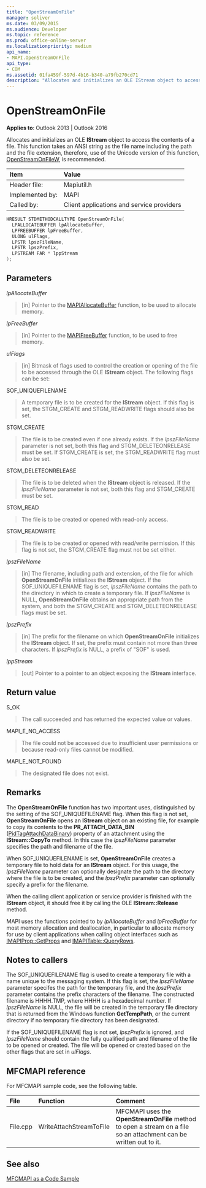 ```yaml
---
title: "OpenStreamOnFile" 
manager: soliver
ms.date: 03/09/2015
ms.audience: Developer
ms.topic: reference
ms.prod: office-online-server
ms.localizationpriority: medium
api_name:
- MAPI.OpenStreamOnFile
api_type:
- COM
ms.assetid: 01fa459f-597d-4b16-b340-a79fb270cd71
description: "Allocates and initializes an OLE IStream object to access the contents of a file."
---
```


# OpenStreamOnFile

**Applies to**: Outlook 2013 | Outlook 2016
  
Allocates and initializes an OLE **IStream** object to access the contents of a file. This function takes an ANSI string as the file name including the path and the file extension, therefore, use of the Unicode version of this function, [OpenStreamOnFileW](openstreamonfilew.md), is recommended.
  
|**Item**|**Value**|
|:-----|:-----|
|Header file:  <br/> |Mapiutil.h  <br/> |
|Implemented by:  <br/> |MAPI  <br/> |
|Called by:  <br/> |Client applications and service providers  <br/> |

```cpp
HRESULT STDMETHODCALLTYPE OpenStreamOnFile(
  LPALLOCATEBUFFER lpAllocateBuffer,
  LPFREEBUFFER lpFreeBuffer,
  ULONG ulFlags,
  LPSTR lpszFileName,
  LPSTR lpszPrefix,
  LPSTREAM FAR * lppStream
);
```

## Parameters

 _lpAllocateBuffer_
  
> [in] Pointer to the [MAPIAllocateBuffer](mapiallocatebuffer.md) function, to be used to allocate memory.

 _lpFreeBuffer_
  
> [in] Pointer to the [MAPIFreeBuffer](mapifreebuffer.md) function, to be used to free memory.

 _ulFlags_
  
> [in] Bitmask of flags used to control the creation or opening of the file to be accessed through the OLE **IStream** object. The following flags can be set:

SOF_UNIQUEFILENAME
  
> A temporary file is to be created for the **IStream** object. If this flag is set, the STGM_CREATE and STGM_READWRITE flags should also be set.

STGM_CREATE
  
> The file is to be created even if one already exists. If the  _lpszFileName_ parameter is not set, both this flag and STGM_DELETEONRELEASE must be set. If STGM_CREATE is set, the STGM_READWRITE flag must also be set.

STGM_DELETEONRELEASE
  
> The file is to be deleted when the **IStream** object is released. If the  _lpszFileName_ parameter is not set, both this flag and STGM_CREATE must be set.

STGM_READ
  
> The file is to be created or opened with read-only access.

STGM_READWRITE
  
> The file is to be created or opened with read/write permission. If this flag is not set, the STGM_CREATE flag must not be set either.

 _lpszFileName_
  
> [in] The filename, including path and extension, of the file for which **OpenStreamOnFile** initializes the **IStream** object. If the SOF_UNIQUEFILENAME flag is set, _lpszFileName_ contains the path to the directory in which to create a temporary file. If  _lpszFileName_ is NULL, **OpenStreamOnFile** obtains an appropriate path from the system, and both the STGM_CREATE and STGM_DELETEONRELEASE flags must be set.

 _lpszPrefix_
  
> [in] The prefix for the filename on which **OpenStreamOnFile** initializes the **IStream** object. If set, the prefix must contain not more than three characters. If  _lpszPrefix_ is NULL, a prefix of "SOF" is used.

 _lppStream_
  
> [out] Pointer to a pointer to an object exposing the **IStream** interface.

## Return value

S_OK
  
> The call succeeded and has returned the expected value or values.

MAPI_E_NO_ACCESS
  
> The file could not be accessed due to insufficient user permissions or because read-only files cannot be modified.

MAPI_E_NOT_FOUND
  
> The designated file does not exist.

## Remarks

The **OpenStreamOnFile** function has two important uses, distinguished by the setting of the SOF_UNIQUEFILENAME flag. When this flag is not set, **OpenStreamOnFile** opens an **IStream** object on an existing file, for example to copy its contents to the **PR_ATTACH_DATA_BIN** ([PidTagAttachDataBinary](pidtagattachdatabinary-canonical-property.md)) property of an attachment using the **IStream::CopyTo** method. In this case the _lpszFileName_ parameter specifies the path and filename of the file.
  
When SOF_UNIQUEFILENAME is set, **OpenStreamOnFile** creates a temporary file to hold data for an **IStream** object. For this usage, the _lpszFileName_ parameter can optionally designate the path to the directory where the file is to be created, and the  _lpszPrefix_ parameter can optionally specify a prefix for the filename.
  
When the calling client application or service provider is finished with the **IStream** object, it should free it by calling the OLE **IStream::Release** method.
  
MAPI uses the functions pointed to by _lpAllocateBuffer_ and _lpFreeBuffer_ for most memory allocation and deallocation, in particular to allocate memory for use by client applications when calling object interfaces such as [IMAPIProp::GetProps](imapiprop-getprops.md) and [IMAPITable::QueryRows](imapitable-queryrows.md).
  
## Notes to callers

The SOF_UNIQUEFILENAME flag is used to create a temporary file with a name unique to the messaging system. If this flag is set, the _lpszFileName_ parameter specifes the path for the temporary file, and the _lpszPrefix_ parameter contains the prefix characters of the filename. The constructed filename is <prefix>HHHH.TMP, where HHHH is a hexadecimal number. If  _lpszFileName_ is NULL, the file will be created in the temporary file directory that is returned from the Windows function **GetTempPath**, or the current directory if no temporary file directory has been designated.
  
If the SOF_UNIQUEFILENAME flag is not set, _lpszPrefix_ is ignored, and _lpszFileName_ should contain the fully qualified path and filename of the file to be opened or created. The file will be opened or created based on the other flags that are set in _ulFlags_.
  
## MFCMAPI reference

For MFCMAPI sample code, see the following table.
  
|**File**|**Function**|**Comment**|
|:-----|:-----|:-----|
|File.cpp  <br/> |WriteAttachStreamToFile  <br/> |MFCMAPI uses the **OpenStreamOnFile** method to open a stream on a file so an attachment can be written out to it. |

## See also

[MFCMAPI as a Code Sample](mfcmapi-as-a-code-sample.md)
